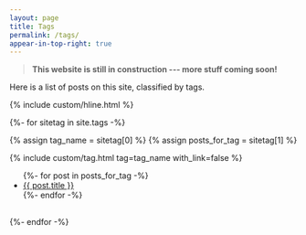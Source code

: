 ```yaml
---
layout: page
title: Tags
permalink: /tags/
appear-in-top-right: true
---
```



> **This website is still in construction --- more stuff coming soon!**

Here is a list of posts on this site, classified by tags.

<div style="margin-bottom: 1em">
{% include custom/hline.html %}
</div>

{%- for sitetag in site.tags -%}

{% assign tag_name = sitetag[0] %}
{% assign posts_for_tag = sitetag[1] %}

<div style="margin-bottom: 1.75em;">

<div id="anchor-tag-{{tag_name}}"></div>
{% include custom/tag.html tag=tag_name with_link=false %}

<div style="margin-top: 0.4em">
<ul>
{%- for post in posts_for_tag -%}
<li><a href="{{ post.url | relative_url }}">{{ post.title }}</a></li>
{%- endfor -%}
</ul>

<div style="margin-bottom: 30px;"></div>

{%- endfor -%}